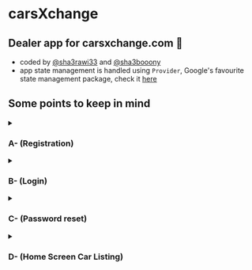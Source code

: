 # carsXchange
## Dealer app for carsxchange.com 🔵
- coded by [@sha3rawi33](https://github.com/sha3rawi33) and [@sha3booony](https://github.com/sha3booony) 
- app state management is handled using `Provider`, Google's favourite state management package, check it [here](https://pub.dev/packages/provider)
## Some points to keep in mind
<details>
<summary><h3>A- (Registration)</h3></summary>
	
▶️ App is depending on response status code `201 (Created)` to indecate a successfull user registration, **so keep it `201 (Created)`; not `200 (Ok)` or another status code**.
	
▶️ App is showing a toast containing the status message comming from the backend, **so keep it readable**.
```
{
  "message": "Successfully created user!", // app will show this
  "user": {
    "id": 1,
    ...
```
	
</details>
<details>
<summary><h3>B- (Login)</h3></summary>
	
▶️ App is depending on response status code `200 (Ok)` to indecate a successfull login, **so keep it `200 (Ok)`; not another status code**.

▶️ App is showing a toast containing the status message comming from the backend, **so keep it readable**.
	
▶️ App is depending on `token_type` followed by `access_token` to form the `Autorization` header used later in all user-related requestes. Changing token types (suppose you did) won't affect app as long as you provide a valid header resulting from the compination. I.E: `Basic ZGVtbzpwQDU1dzByZA==`
```
{
  "message": "success login", // app will show this to the user
  "access_token": "37|hPzqGzQZOO4W1c1LOcG9VY1C1PfMuJWagZrDrBaM", 
  "token_type": "Bearer", // app will use this token type followed by the access token 
...
}
```
	
</details>

<details>
<summary><h3>C- (Password reset)</h3></summary>
	
▶️ App is depending on response status code `200 (Ok)` to indecate a successfull password reset, **so keep it `200 (Ok)`; not another status code**.
	
▶️ App is showing a toast containing the status message comming from the backend, **so keep it readable**.

▶️ notice that in case of successfull reset; the toast comes from `status`, and on a non-found email; it comes from `message`; **do not change them**: 
	

```
{
  "success":true,
  "status":"We have emailed your password reset link!" // app will show this
}
```
```
{
  "message":"We can't find a user with that email address.", // app will show this
  "errors":{
...
```
	
</details>

<details>
<summary><h3>D- (Home Screen Car Listing)</h3></summary>
	
▶️ The app does not need the pagination provided to the web page. Hence; we are sending `?source=dealer_app` to the cars endpoint so that it sends un-paginated list. **Keep response structure and always send un-paginated data (cars only).** 

▶️ Flutter apps will always render elements that exist on the viewport only; which will neved eat your phone resources aggressivly as it won't need to render them and keep it saved in memory -the thing that web browsers do- that's why we do not need pagination. The app parses the car list and holds it in memory; and then it renders only the cars on the screen which you can see; keeping the memory free and providing fast scrolling without any laggings.

▶️ If pagination was done; the app would have needed to wait for newer cars to be loaded from the backend (5 by 5) and on scrolling; the user will need to wait for the loading event to complete; causing slowness of the browsing process inside of the app. Why needed? The app is made to make it easier for the dealers to browse all cars in the shortest time possible. 
	
</details>

